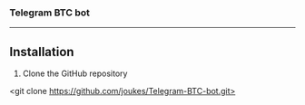 ### Telegram BTC bot
-----

## Installation

1. Clone the GitHub repository

<git clone https://github.com/joukes/Telegram-BTC-bot.git>
